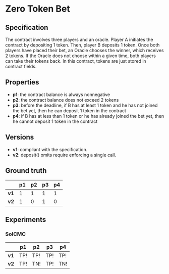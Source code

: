 # Zero Token Bet
## Specification
The contract involves three players and an oracle. Player A initiates the contract by depositing 1 token. Then, player B deposits 1 token. Once both players have placed their bet, an Oracle chooses the winner, which receives 2 tokens. If the Oracle does not choose within a given time, both players can take their tokens back. In this contract, tokens are just stored in contract fields.

## Properties
- **p1**: the contract balance is always nonnegative
- **p2**: the contract balance does not exceed 2 tokens
- **p3**: before the deadline, if B has at least 1 token and he has not joined the bet yet, then he can deposit 1 token in the contract
- **p4**: if B has at less than 1 token or he has already joined the bet yet, then he cannot deposit 1 token in the contract

## Versions
- **v1**: compliant with the specification.
- **v2**: deposit() omits require enforcing a single call.

## Ground truth
|        | p1  | p2  | p3  | p4  |
|--------|-----|-----|-----|-----|
| **v1** | 1   | 1   | 1   | 1   |
| **v2** | 1   | 0   | 1   | 0   |

## Experiments

### SolCMC
|        | p1  | p2  | p3  | p4  |
|--------|-----|-----|-----|-----|
| **v1** | TP! | TP! | TP! | TP! |
| **v2** | TP! | TN! | TP! | TN! |
